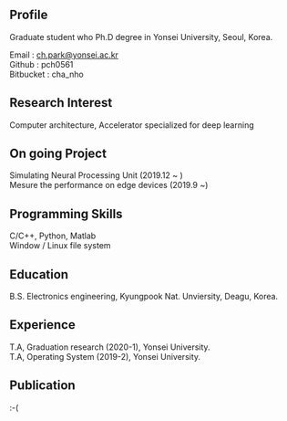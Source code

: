## Profile  
 Graduate student who Ph.D degree in Yonsei University, Seoul, Korea.   
   
 
 Email : ch.park@yonsei.ac.kr  
 Github : pch0561  
 Bitbucket : cha_nho  
 
## Research Interest
 Computer architecture, Accelerator specialized for deep learning  
 
## On going Project
  Simulating Neural Processing Unit (2019.12 ~ )  
  Mesure the performance on edge devices (2019.9 ~)  
  
## Programming Skills
 C/C++, Python, Matlab  
 Window / Linux file system  
 
## Education  
 B.S. Electronics engineering, Kyungpook Nat. Unviersity, Deagu, Korea.  
  
## Experience
 T.A, Graduation research (2020-1), Yonsei University.  
 T.A, Operating System (2019-2), Yonsei University.  

## Publication  
 :-(
